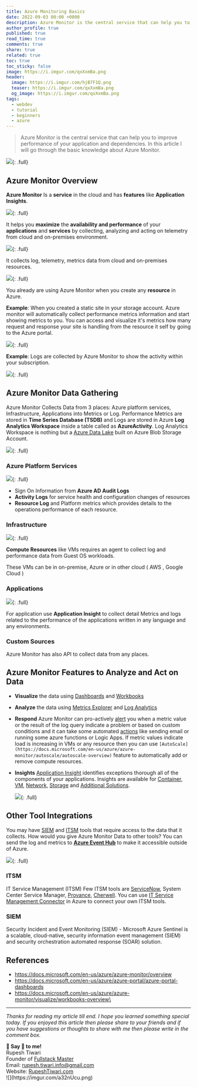 ```yaml
---
title: Azure Monitoring Basics
date: 2022-09-03 00:00 +0000
description: Azure Monitor is the central service that can help you to improve performance of your application and dependencies. In this article I will go through the basic knowledge about Azure Monitor.
author_profile: true
published: true
read_time: true
comments: true
share: true
related: true
toc: true
toc_sticky: false
image: https://i.imgur.com/qxXxmBa.png
header:
  image: https://i.imgur.com/hjB7F1Q.png
  teaser: https://i.imgur.com/qxXxmBa.png
  og_image: https://i.imgur.com/qxXxmBa.png
tags:
  - webdev
  - tutorial
  - beginners
  - azure
---
```


> Azure Monitor is the central service that can help you to improve performance of your application and dependencies. In this article I will go through the basic knowledge about Azure Monitor.

![](https://i.imgur.com/FOQXz3R.png){: .full}

## Azure Monitor Overview

**Azure Monitor** Is a **service** in the cloud and has **features** like **Application Insights**.

![](https://i.imgur.com/FFPq95S.png){: .full}

It helps you **maximize** the **availability and performance** of your **applications** and **services** by collecting, analyzing and acting on telemetry from cloud and on-premises environment.

![](https://i.imgur.com/HWvAQWK.png){: .full}

It collects log, telemetry, metrics data from cloud and on-premises resources.

![](https://i.imgur.com/fpoWLBp.png){: .full}

You already are using Azure Monitor when you create any **resource** in Azure.

**Example**: When you created a static site in your storage account. Azure monitor will automatically collect performance metrics information and start showing metrics to you. You can access and visualize it's metrics how many request and response your site is handling from the resource it self by going to the Azure portal.

![](https://i.imgur.com/njxry7F.png){: .full}

**Example**: Logs are collected by Azure Monitor to show the activity within your subscription.

![](https://i.imgur.com/fjy5UJE.png){: .full}

## Azure Monitor Data Gathering

Azure Monitor Collects Data from 3 places: Azure platform services, Infrastructure, Applications into Metrics or Log. Performance Metrics are stored in **Time Series Database (TSDB)** and Logs are stored in Azure **Log Analytics Workspace** inside a table called as **AzureActivity**. Log Analytics Workspace is nothing but a [Azure Data Lake](https://docs.microsoft.com/en-us/azure/storage/blobs/data-lake-storage-introduction) built on Azure Blob Storage Account.

![](https://i.imgur.com/bRC0GHh.png){: .full}

### Azure Platform Services

![](https://i.imgur.com/EKVan5V.png){: .full}

- Sign On Information from **Azure AD Audit Logs**
- **Activity Logs** for service health and configuration changes of resources
- **Resource Log** and Platform metrics which provides details to the operations performance of each resource.

### Infrastructure

![](https://i.imgur.com/sZiz4yS.png){: .full}

**Compute Resources** like VMs requires an agent to collect log and performance data from Guest OS workloads.

These VMs can be in on-premise, Azure or in other cloud ( AWS , Google Cloud )

### Applications

![](https://i.imgur.com/sZiz4yS.png){: .full}

For application use **Application Insight** to collect detail Metrics and logs related to the performance of the applications written in any language and any environments.

### Custom Sources

Azure Monitor has also API to collect data from any places.

## Azure Monitor Features to Analyze and Act on Data

- **Visualize** the data using [Dashboards](https://docs.microsoft.com/en-us/azure/azure-portal/azure-portal-dashboards) and [Workbooks](https://docs.microsoft.com/en-us/azure/azure-monitor/visualize/workbooks-overview)
- **Analyze** the data using [Metrics Explorer](https://docs.microsoft.com/en-us/azure/azure-monitor/essentials/metrics-getting-started) and [Log Analytics](https://docs.microsoft.com/en-us/azure/azure-monitor/logs/log-analytics-tutorial)
- **Respond** Azure Monitor can pro-actively [alert](https://docs.microsoft.com/en-us/azure/azure-monitor/alerts/alerts-overview) you when a metric value or the result of the log query indicate a problem or based on custom conditions and it can take some automated [actions](https://docs.microsoft.com/en-us/azure/azure-monitor/alerts/action-groups) like sending email or running some azure functions or Logic Apps. If metric values indicate load is increasing in VMs or any resource then you can use `[AutoScale](https://docs.microsoft.com/en-us/azure/azure-monitor/autoscale/autoscale-overview)` feature to automatically add or remove compute resources.
- **Insights** [Application Insight](https://docs.microsoft.com/en-us/azure/azure-monitor/app/app-insights-overview) identifies exceptions thorough all of the components of your applications. Insights are available for [Container](https://docs.microsoft.com/en-us/azure/container-instances/container-instances-overview), [VM](https://docs.microsoft.com/en-us/azure/azure-monitor/vm/vminsights-overview), [Network](https://docs.microsoft.com/en-us/azure/azure-monitor/insights/network-insights-overview), [Storage](https://docs.microsoft.com/en-us/azure/storage/common/storage-insights-overview) and [Additional Solutions](https://docs.microsoft.com/en-us/azure/azure-monitor/insights/solutions?tabs=portal).

  ![](https://i.imgur.com/VyETInr.png){: .full}

## Other Tool Integrations

You may have [SIEM](#siem) and [ITSM](#itsm) tools that require access to the data that it collects. How would you give Azure Monitor Data to other tools? You can send the log and metrics to **[Azure Event Hub](https://docs.microsoft.com/en-us/azure/event-hubs/event-hubs-about)** to make it accessible outside of Azure.

![](https://i.imgur.com/GWDAQ5k.png){: .full}

### ITSM

IT Service Management (ITSM) Few ITSM tools are [ServiceNow](https://www.servicenow.com/), System Center Service Manager, [Provance](https://www.provance.com/), [Cherwell](https://www.cherwell.com/services/training/). You can use [IT Service Management Connector](https://docs.microsoft.com/en-us/azure/azure-monitor/alerts/itsmc-overview) in Azure to connect your own ITSM tools.

### SIEM

Security Incident and Event Monitoring (SIEM) - Microsoft Azure Sentinel is a scalable, cloud-native, security information event management (SIEM) and security orchestration automated response (SOAR) solution.

## References

- https://docs.microsoft.com/en-us/azure/azure-monitor/overview
- https://docs.microsoft.com/en-us/azure/azure-portal/azure-portal-dashboards
- https://docs.microsoft.com/en-us/azure/azure-monitor/visualize/workbooks-overview\

---

_Thanks for reading my article till end. I hope you learned something special today. If you enjoyed this article then please share to your friends and if you have suggestions or thoughts to share with me then please write in the comment box._

<div class="notice--success">
<strong>💖 Say 👋 to me!</strong>
<br>Rupesh Tiwari
<br>Founder of <a href="https://www.fullstackmaster.net">Fullstack Master </a>
<br>Email: <a href="mailto:rupesh.tiwari.info@gmail.com?subject=Hi">rupesh.tiwari.info@gmail.com</a>
<br>Website: <a href="https://www.rupeshtiwari.com">RupeshTiwari.com </a>
</div>
![](https://imgur.com/a32nUcu.png)
